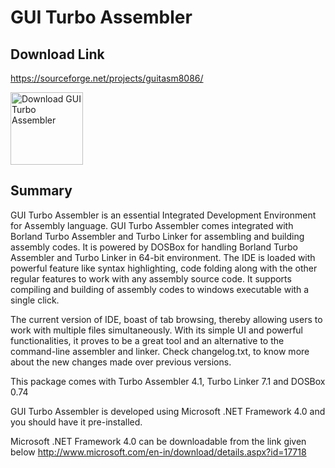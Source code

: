 # GUI Turbo Assembler

## Download Link 
https://sourceforge.net/projects/guitasm8086/

<img style="width:116px !important" alt="Download GUI Turbo Assembler" src="https://img.shields.io/sourceforge/dw/guitasm8086.svg">


## Summary
GUI Turbo Assembler is an essential Integrated Development Environment for Assembly language.
GUI Turbo Assembler comes integrated with Borland Turbo Assembler and Turbo Linker for assembling and building assembly codes. It is powered by DOSBox for handling Borland Turbo Assembler and Turbo Linker in 64-bit environment.
The IDE is loaded with powerful feature like syntax highlighting, code folding along with the other regular features to work with any assembly source code.
It supports compiling and building of assembly codes to windows executable with a single click.

The current version of IDE, boast of tab browsing, thereby allowing users to work with multiple files simultaneously. 
With its simple UI and powerful functionalities, it proves to be a great tool and an alternative to the command-line assembler and linker.
Check changelog.txt, to know more about the new changes made over previous versions.

This package comes with Turbo Assembler 4.1, Turbo Linker 7.1 and DOSBox 0.74

GUI Turbo Assembler is developed using Microsoft .NET Framework 4.0 and you should have it pre-installed.

Microsoft .NET Framework 4.0 can be downloadable from the link given below
http://www.microsoft.com/en-in/download/details.aspx?id=17718
